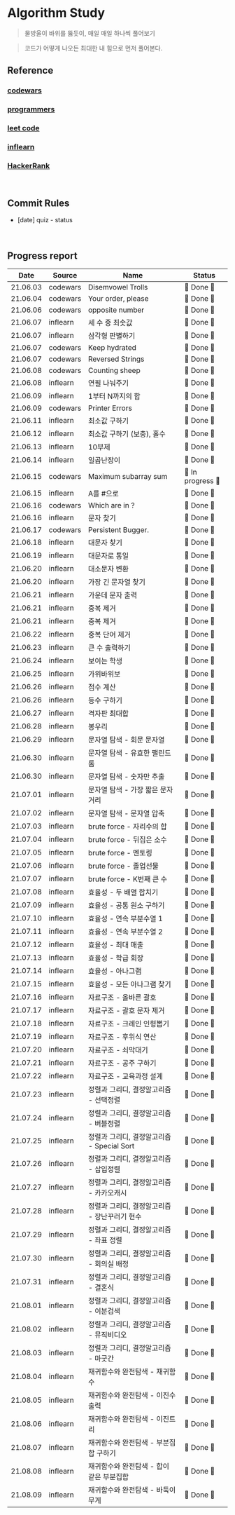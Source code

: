 # Algorithm Study

> 물방울이 바위를 뚫듯이, 매일 매일 하나씩 풀어보기

> 코드가 어떻게 나오든 최대한 내 힘으로 먼저 풀어본다.

## Reference

### [codewars](https://www.codewars.com/dashboard)

### [programmers](https://programmers.co.kr/)

### [leet code](https://leetcode.com/)

### [inflearn](https://www.inflearn.com/)

### [HackerRank](https://www.hackerrank.com/dashboard)

</br>

## Commit Rules

- [date] quiz - status

</br>

## Progress report

|   Date   | Source   | Name                                          | Status            |
| :------: | -------- | --------------------------------------------- | ----------------- |
| 21.06.03 | codewars | Disemvowel Trolls                             | 🎉 Done 🎉        |
| 21.06.04 | codewars | Your order, please                            | 🎉 Done 🎉        |
| 21.06.06 | codewars | opposite number                               | 🎉 Done 🎉        |
| 21.06.07 | inflearn | 세 수 중 최솟값                               | 🎉 Done 🎉        |
| 21.06.07 | inflearn | 삼각형 판별하기                               | 🎉 Done 🎉        |
| 21.06.07 | codewars | Keep hydrated                                 | 🎉 Done 🎉        |
| 21.06.07 | codewars | Reversed Strings                              | 🎉 Done 🎉        |
| 21.06.08 | codewars | Counting sheep                                | 🎉 Done 🎉        |
| 21.06.08 | inflearn | 연필 나눠주기                                 | 🎉 Done 🎉        |
| 21.06.09 | inflearn | 1부터 N까지의 합                              | 🎉 Done 🎉        |
| 21.06.09 | codewars | Printer Errors                                | 🎉 Done 🎉        |
| 21.06.11 | inflearn | 최소값 구하기                                 | 🎉 Done 🎉        |
| 21.06.12 | inflearn | 최소값 구하기 (보충), 홀수                    | 🎉 Done 🎉        |
| 21.06.13 | inflearn | 10부제                                        | 🎉 Done 🎉        |
| 21.06.14 | inflearn | 일곱난장이                                    | 🎉 Done 🎉        |
| 21.06.15 | codewars | Maximum subarray sum                          | 👻 In progress 👻 |
| 21.06.15 | inflearn | A를 #으로                                     | 🎉 Done 🎉        |
| 21.06.16 | codewars | Which are in ?                                | 🎉 Done 🎉        |
| 21.06.16 | inflearn | 문자 찾기                                     | 🎉 Done 🎉        |
| 21.06.17 | codewars | Persistent Bugger.                            | 🎉 Done 🎉        |
| 21.06.18 | inflearn | 대문자 찾기                                   | 🎉 Done 🎉        |
| 21.06.19 | inflearn | 대문자로 통일                                 | 🎉 Done 🎉        |
| 21.06.20 | inflearn | 대소문자 변환                                 | 🎉 Done 🎉        |
| 21.06.20 | inflearn | 가장 긴 문자열 찾기                           | 🎉 Done 🎉        |
| 21.06.21 | inflearn | 가운데 문자 출력                              | 🎉 Done 🎉        |
| 21.06.21 | inflearn | 중복 제거                                     | 🎉 Done 🎉        |
| 21.06.21 | inflearn | 중복 제거                                     | 🎉 Done 🎉        |
| 21.06.22 | inflearn | 중복 단어 제거                                | 🎉 Done 🎉        |
| 21.06.23 | inflearn | 큰 수 출력하기                                | 🎉 Done 🎉        |
| 21.06.24 | inflearn | 보이는 학생                                   | 🎉 Done 🎉        |
| 21.06.25 | inflearn | 가위바위보                                    | 🎉 Done 🎉        |
| 21.06.26 | inflearn | 점수 계산                                     | 🎉 Done 🎉        |
| 21.06.26 | inflearn | 등수 구하기                                   | 🎉 Done 🎉        |
| 21.06.27 | inflearn | 격자판 최대합                                 | 🎉 Done 🎉        |
| 21.06.28 | inflearn | 봉우리                                        | 🎉 Done 🎉        |
| 21.06.29 | inflearn | 문자열 탐색 - 회문 문자열                     | 🎉 Done 🎉        |
| 21.06.30 | inflearn | 문자열 탐색 - 유효한 팰린드롬                 | 🎉 Done 🎉        |
| 21.06.30 | inflearn | 문자열 탐색 - 숫자만 추출                     | 🎉 Done 🎉        |
| 21.07.01 | inflearn | 문자열 탐색 - 가장 짧은 문자거리              | 🎉 Done 🎉        |
| 21.07.02 | inflearn | 문자열 탐색 - 문자열 압축                     | 🎉 Done 🎉        |
| 21.07.03 | inflearn | brute force - 자리수의 합                     | 🎉 Done 🎉        |
| 21.07.04 | inflearn | brute force - 뒤집은 소수                     | 🎉 Done 🎉        |
| 21.07.05 | inflearn | brute force - 멘토링                          | 🎉 Done 🎉        |
| 21.07.06 | inflearn | brute force - 졸업선물                        | 🎉 Done 🎉        |
| 21.07.07 | inflearn | brute force - K번째 큰 수                     | 🎉 Done 🎉        |
| 21.07.08 | inflearn | 효율성 - 두 배열 합치기                       | 🎉 Done 🎉        |
| 21.07.09 | inflearn | 효율성 - 공통 원소 구하기                     | 🎉 Done 🎉        |
| 21.07.10 | inflearn | 효율성 - 연속 부분수열 1                      | 🎉 Done 🎉        |
| 21.07.11 | inflearn | 효율성 - 연속 부분수열 2                      | 🎉 Done 🎉        |
| 21.07.12 | inflearn | 효율성 - 최대 매출                            | 🎉 Done 🎉        |
| 21.07.13 | inflearn | 효율성 - 학급 회장                            | 🎉 Done 🎉        |
| 21.07.14 | inflearn | 효율성 - 아나그램                             | 🎉 Done 🎉        |
| 21.07.15 | inflearn | 효율성 - 모든 아나그램 찾기                   | 🎉 Done 🎉        |
| 21.07.16 | inflearn | 자료구조 - 올바른 괄호                        | 🎉 Done 🎉        |
| 21.07.17 | inflearn | 자료구조 - 괄호 문자 제거                     | 🎉 Done 🎉        |
| 21.07.18 | inflearn | 자료구조 - 크레인 인형뽑기                    | 🎉 Done 🎉        |
| 21.07.19 | inflearn | 자료구조 - 후위식 연산                        | 🎉 Done 🎉        |
| 21.07.20 | inflearn | 자료구조 - 쇠막대기                           | 🎉 Done 🎉        |
| 21.07.21 | inflearn | 자료구조 - 공주 구하기                        | 🎉 Done 🎉        |
| 21.07.22 | inflearn | 자료구조 - 교육과정 설계                      | 🎉 Done 🎉        |
| 21.07.23 | inflearn | 정렬과 그리디, 결정알고리즘 - 선택정렬        | 🎉 Done 🎉        |
| 21.07.24 | inflearn | 정렬과 그리디, 결정알고리즘 - 버블정렬        | 🎉 Done 🎉        |
| 21.07.25 | inflearn | 정렬과 그리디, 결정알고리즘 - Special Sort    | 🎉 Done 🎉        |
| 21.07.26 | inflearn | 정렬과 그리디, 결정알고리즘 - 삽입정렬        | 🎉 Done 🎉        |
| 21.07.27 | inflearn | 정렬과 그리디, 결정알고리즘 - 카카오캐시      | 🎉 Done 🎉        |
| 21.07.28 | inflearn | 정렬과 그리디, 결정알고리즘 - 장난꾸러기 현수 | 🎉 Done 🎉        |
| 21.07.29 | inflearn | 정렬과 그리디, 결정알고리즘 - 좌표 정렬       | 🎉 Done 🎉        |
| 21.07.30 | inflearn | 정렬과 그리디, 결정알고리즘 - 회의실 배정     | 🎉 Done 🎉        |
| 21.07.31 | inflearn | 정렬과 그리디, 결정알고리즘 - 결혼식          | 🎉 Done 🎉        |
| 21.08.01 | inflearn | 정렬과 그리디, 결정알고리즘 - 이분검색        | 🎉 Done 🎉        |
| 21.08.02 | inflearn | 정렬과 그리디, 결정알고리즘 - 뮤직비디오      | 🎉 Done 🎉        |
| 21.08.03 | inflearn | 정렬과 그리디, 결정알고리즘 - 마굿간          | 🎉 Done 🎉        |
| 21.08.04 | inflearn | 재귀함수와 완전탐색 - 재귀함수                | 🎉 Done 🎉        |
| 21.08.05 | inflearn | 재귀함수와 완전탐색 - 이진수 출력             | 🎉 Done 🎉        |
| 21.08.06 | inflearn | 재귀함수와 완전탐색 - 이진트리                | 🎉 Done 🎉        |
| 21.08.07 | inflearn | 재귀함수와 완전탐색 - 부분집합 구하기         | 🎉 Done 🎉        |
| 21.08.08 | inflearn | 재귀함수와 완전탐색 - 합이 같은 부분집합      | 🎉 Done 🎉        |
| 21.08.09 | inflearn | 재귀함수와 완전탐색 - 바둑이 무게             | 🎉 Done 🎉        |
